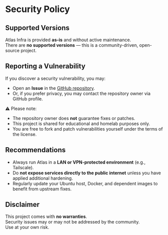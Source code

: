 # Security Policy

## Supported Versions
Atlas Infra is provided **as-is** and without active maintenance.  
There are **no supported versions** — this is a community-driven, open-source project.  

## Reporting a Vulnerability
If you discover a security vulnerability, you may:

- Open an **Issue** in the [GitHub repository](../../issues).  
- Or, if you prefer privacy, you may contact the repository owner via GitHub profile.  

⚠️ Please note:
- The repository owner does **not** guarantee fixes or patches.  
- This project is shared for educational and homelab purposes only.  
- You are free to fork and patch vulnerabilities yourself under the terms of the license.  

## Recommendations
- Always run Atlas in a **LAN or VPN-protected environment** (e.g., Tailscale).  
- Do **not expose services directly to the public internet** unless you have applied additional hardening.  
- Regularly update your Ubuntu host, Docker, and dependent images to benefit from upstream fixes.  

## Disclaimer
This project comes with **no warranties**.  
Security issues may or may not be addressed by the community.  
Use at your own risk.
